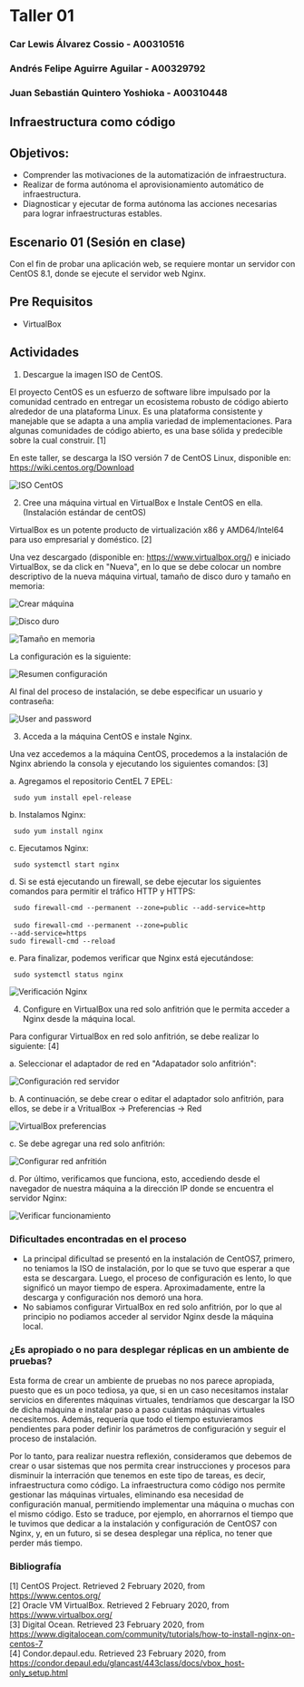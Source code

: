 # Taller 01

### Car Lewis Álvarez Cossio - A00310516
### Andrés Felipe Aguirre Aguilar - A00329792
### Juan Sebastián Quintero Yoshioka - A00310448

## Infraestructura como código
## Objetivos:
- Comprender las motivaciones de la automatización de infraestructura.
- Realizar de forma autónoma el aprovisionamiento automático de infraestructura.
- Diagnosticar y ejecutar de forma autónoma las acciones necesarias para lograr infraestructuras estables.

## Escenario 01 (Sesión en clase)

Con el fin de probar una aplicación web, se requiere montar un servidor con CentOS 8.1, donde se ejecute el servidor web Nginx.

## Pre Requisitos

- VirtualBox

## Actividades

 1. Descargue la imagen ISO de CentOS.
 
 El proyecto CentOS es un esfuerzo de software libre impulsado por la comunidad centrado en entregar un ecosistema robusto de código abierto alrededor de una plataforma Linux. Es una plataforma consistente y manejable que se adapta a una amplia variedad de implementaciones. Para algunas comunidades de código abierto, es una base sólida y predecible sobre la cual construir. [1]
 
 En este taller, se descarga la ISO versión 7 de CentOS Linux, disponible en: https://wiki.centos.org/Download
 
 ![ISO CentOS](/taller01/taller01_Aguirre-Alvarez-Quintero/imagenes/ISOCentOS.png)

 2. Cree una máquina virtual en VirtualBox e Instale CentOS en ella. (Instalación estándar de centOS)
 
 VirtualBox es un potente producto de virtualización x86 y AMD64/Intel64 para uso empresarial y doméstico. [2]
 
 Una vez descargado (disponible en: https://www.virtualbox.org/) e iniciado VirtualBox, se da click en "Nueva", en lo que se debe colocar un nombre descriptivo de la nueva máquina virtual, tamaño de disco duro y tamaño en memoria:
 
 ![Crear máquina](/taller01/taller01_Aguirre-Alvarez-Quintero/imagenes/CrearMaquina.png)
 
 ![Disco duro](/taller01/taller01_Aguirre-Alvarez-Quintero/imagenes/DiscoDuro.png)
 
 ![Tamaño en memoria](/taller01/taller01_Aguirre-Alvarez-Quintero_/imagenes/TamahnioMemoria.png)
 
 La configuración es la siguiente:
 
 ![Resumen configuración](/taller01/taller01_Aguirre-Alvarez-Quintero/imagenes/ResumenConfiguracion.png)
 
 Al final del proceso de instalación, se debe especificar un usuario y contraseña:
 
 ![User and password](/taller01/taller01_Aguirre-Alvarez-Quintero/imagenes/InstalacionCentOS7.png)
 
 3. Acceda a la máquina CentOS e instale Nginx.
 
 Una vez accedemos a la máquina CentOS, procedemos a la instalación de Nginx abriendo la consola y ejecutando los siguientes comandos: [3]
 
  a. Agregamos el repositorio CentEL 7 EPEL: 
  
  <code> sudo yum install epel-release </code>
  
  b. Instalamos Nginx:
  
  <code> sudo yum install nginx </code>
  
  c. Ejecutamos Nginx:
  
  <code> sudo systemctl start nginx </code>
  
  d. Si se está ejecutando un firewall, se debe ejecutar los siguientes comandos para permitir el tráfico HTTP y HTTPS:
  
  <code> sudo firewall-cmd --permanent --zone=public --add-service=http </code> <br>
  <code> sudo firewall-cmd --permanent --zone=public --add-service=https </code> <br>
  <code>sudo firewall-cmd --reload </code>
 
  e. Para finalizar, podemos verificar que Nginx está ejecutándose:
  
  <code> sudo systemctl status nginx </code>
  
  ![Verificación Nginx](/taller01/taller01_Aguirre-Alvarez-Quintero/imagenes/VerificarNginx.png)
  
 4. Configure en VirtualBox una red solo anfitrión que le permita acceder a Nginx desde la máquina local.
 
 Para configurar VirtualBox en red solo anfitrión, se debe realizar lo siguiente: [4]
 
  a. Seleccionar el adaptador de red en "Adapatador solo anfitrión":
  
  ![Configuración red servidor](/taller01/taller01_Aguirre-Alvarez-Quintero/imagenes/ConfiguracionRedervidor.png)
  
  b. A continuación, se debe crear o editar el adaptador solo anfitrión, para ellos, se debe ir a VritualBox -> Preferencias -> Red
  
  ![VirtualBox preferencias](/taller01/taller01_Aguirre-Alvarez-Quintero/imagenes/VirtualBoxPreferencias.png)
  
  c. Se debe agregar una red solo anfitrión:
  
  ![Configurar red anfritión](/taller01/taller01_Aguirre-Alvarez-Quintero/imagenes/ConfigurarRedAnfitrion.png)
  
  d. Por último, verificamos que funciona, esto, accediendo desde el navegador de nuestra máquina a la dirección IP donde se encuentra el servidor Nginx:
  
  ![Verificar funcionamiento](/taller01/taller01_Aguirre-Alvarez-Quintero/imagenes/VerificarFuncionamiento.png)

### Dificultades encontradas en el proceso

- La principal dificultad se presentó en la instalación de CentOS7, primero, no teniamos la ISO de instalación, por lo que se tuvo que esperar a que esta se descargara. Luego, el proceso de configuración es lento, lo que significó un mayor tiempo de espera. Aproximadamente, entre la descarga y configuración nos demoró una hora.
- No sabiamos configurar VirtualBox en red solo anfitrión, por lo que al principio no podiamos acceder al servidor Nginx desde la máquina local. 

### ¿Es apropiado o no para desplegar réplicas en un ambiente de pruebas?

Esta forma de crear un ambiente de pruebas no nos parece apropiada, puesto que es un poco tediosa, ya que, si en un caso necesitamos instalar servicios en diferentes máquinas virtuales, tendríamos que descargar la ISO de dicha máquina e instalar paso a paso cuántas máquinas virtuales necesitemos. Además, requería que todo el tiempo estuvieramos pendientes para poder definir los parámetros de configuración y seguir el proceso de instalación.

Por lo tanto, para realizar nuestra reflexión, consideramos que debemos de crear o usar sistemas que nos permita crear instrucciones y procesos para disminuir la interración que tenemos en este tipo de tareas, es decir, infraestructura como código. La infraestructura como código nos permite gestionar las máquinas virtuales, eliminando esa necesidad de configuración manual, permitiendo implementar una máquina o muchas con el mismo código. Esto se traduce, por ejemplo, en ahorrarnos el tiempo que le tuvimos que dedicar a la instalación y configuración de CentOS7 con Nginx, y, en un futuro, si se desea desplegar una réplica, no tener que perder más tiempo.

### Bibliografía

[1] CentOS Project. Retrieved 2 February 2020, from https://www.centos.org/ <br>
[2] Oracle VM VirtualBox. Retrieved 2 February 2020, from https://www.virtualbox.org/ <br>
[3] Digital Ocean. Retrieved 23 February 2020, from https://www.digitalocean.com/community/tutorials/how-to-install-nginx-on-centos-7 <br>
[4] Condor.depaul.edu. Retrieved 23 February 2020, from https://condor.depaul.edu/glancast/443class/docs/vbox_host-only_setup.html <br>
